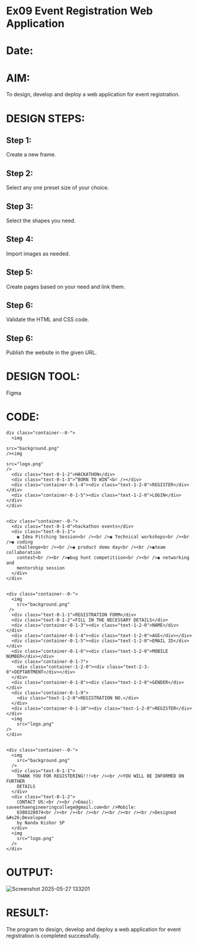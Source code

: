 # Ex09 Event Registration Web Application
# Date:
# AIM:
To design, develop and deploy a web application for event registration.

# DESIGN STEPS:
## Step 1:
Create a new frame.

## Step 2:
Select any one preset size of your choice.

## Step 3:
Select the shapes you need.

## Step 4:
Import images as needed.

## Step 5:
Create pages based on your need and link them.

## Step 6:
Validate the HTML and CSS code.

## Step 6:
Publish the website in the given URL.

# DESIGN TOOL:
Figma

# CODE:
```
div class="container--0-">
  <img

src="background.png"
/><img

src="logo.png"
/>
  <div class="text-0-1-2">HACKATHON</div>
  <div class="text-0-1-3">“BORN TO WIN”<br /></div>
  <div class="container-0-1-4"><div class="text-1-2-0">REGISTER</div></div>
  <div class="container-0-1-5"><div class="text-1-2-0">LOGIN</div></div>
</div>


<div class="container--0-">
  <div class="text-0-1-0">hackathon events</div>
  <div class="text-0-1-1">
    ◉ Idea Pitching Session<br /><br />◉ Technical workshops<br /><br />◉ coding
    challenge<br /><br />◉ product demo day<br /><br />◉team collaboration
    contest<br /><br />◉bug hunt competitiion<br /><br />◉ networking and
    mentorship session
  </div>
</div>


<div class="container--0-">
  <img
    src="background.png"
 />
  <div class="text-0-1-1">REGISTRATION FORM</div>
  <div class="text-0-1-2">FILL IN THE NECESSARY DETAILS</div>
  <div class="container-0-1-3"><div class="text-1-2-0">NAME</div></div>
  <div class="container-0-1-4"><div class="text-1-2-0">AGE</div></div>
  <div class="container-0-1-5"><div class="text-1-2-0">EMAIL ID</div></div>
  <div class="container-0-1-6"><div class="text-1-2-0">MOBILE NUMBER</div></div>
  <div class="container-0-1-7">
    <div class="container-1-2-0"><div class="text-2-3-0">DEPTARTMENT</div></div>
  </div>
  <div class="container-0-1-8"><div class="text-1-2-0">GENDER</div></div>
  <div class="container-0-1-9">
    <div class="text-1-2-0">REGISTRATION NO.</div>
  </div>
  <div class="container-0-1-10"><div class="text-1-2-0">REGISTER</div></div>
  <img
    src="logo.png"
/>
</div>


<div class="container--0-">
  <img
    src="background.png"
  />
  <div class="text-0-1-1">
    THANK YOU FOR REGISTERING!!!<br /><br />YOU WILL BE INFORMED ON FURTHER
    DETAILS
  </div>
  <div class="text-0-1-2">
    CONTACT US:<br /><br />Email: saveethaengineeringcollege@gmail.com<br />Mobile:
    6380328074<br /><br /><br /><br /><br /><br /><br />Designed &#x26;Developed
    by Nanda Kishor SP
  </div>
  <img
    src="logo.png"
  />
</div>
```
# OUTPUT:
![Screenshot 2025-05-27 133201](https://github.com/user-attachments/assets/12ca2448-c6af-47fc-bb5a-288d1945b824)

# RESULT:
The program to design, develop and deploy a web application for event registration is completed successfully.
